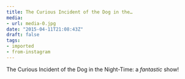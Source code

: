 ```yaml
---
title: The Curious Incident of the Dog in the…
media:
- url: media-0.jpg
date: "2015-04-11T21:08:43Z"
draft: false
tags:
- imported
- from-instagram
---
```

The Curious Incident of the Dog in the Night-Time: a *fantastic* show!
